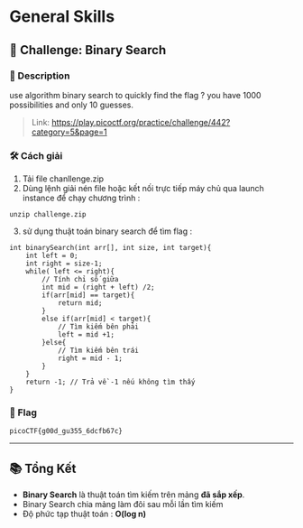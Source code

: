 
# General Skills

## 🧩 Challenge: Binary Search

### 📝 Description
use algorithm binary search to quickly find the flag ? you have 1000 possibilities and only 10 guesses.

> Link: https://play.picoctf.org/practice/challenge/442?category=5&page=1  

### 🛠️ Cách giải

1. Tải file chanllenge.zip
2. Dùng lệnh giải nén file hoặc kết nối trực tiếp máy chủ qua launch instance để chạy chương trình :

```
unzip challenge.zip
```

3. sử dụng thuật toán binary search để tìm flag :

```
int binarySearch(int arr[], int size, int target){
    int left = 0;
    int right = size-1;
    while( left <= right){
        // Tính chỉ số giữa
        int mid = (right + left) /2;
        if(arr[mid] == target){
            return mid;
        }
        else if(arr[mid] < target){
            // Tìm kiếm bên phải
            left = mid +1;
        }else{
            // Tìm kiếm bên trái
            right = mid - 1;
        }
    }
    return -1; // Trả về -1 nếu không tìm thấy
}
```

### 🏁 Flag

```
picoCTF{g00d_gu355_6dcfb67c}
```

---

## 📚 Tổng Kết

- **Binary Search** là thuật toán tìm kiếm trên mảng **đã sắp xếp**.
- Binary Search chia mảng làm đôi sau mỗi lần tìm kiếm
- Độ phức tạp thuật toán : **O(log n)**
